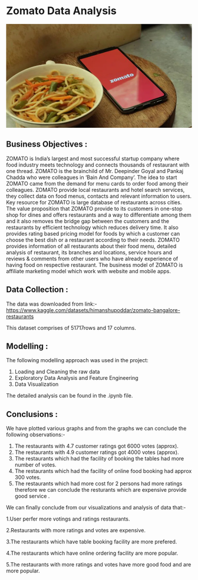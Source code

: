 # Zomato Data Analysis

![logo](Snips/shutterstock_1750741433-653x435.jpg)

## Business Objectives :

ZOMATO is India’s largest and most successful startup company where food industry meets technology and connects thousands of restaurant with one thread. ZOMATO is the brainchild of Mr. Deepinder Goyal and Pankaj Chadda who were colleagues in ‘Bain And Company’. The idea to start ZOMATO came from the demand for menu cards to order food among their colleagues. ZOMATO provide local restaurants and hotel search services, they collect data on food menus, contacts and relevant information to users. Key resource for ZOMATO is large database of restaurants across cities. The value proposition that ZOMATO provide to its customers in one-stop shop for dines and offers restaurants and a way to differentiate among them and it also removes the bridge gap between the customers and the restaurants by efficient technology which reduces delivery time. It also provides rating based pricing model for foods by which a customer can choose the best dish or a restaurant according to their needs. ZOMATO provides information of all restaurants about their food menu, detailed analysis of restaurant, its branches and locations, service hours and reviews & comments from other users who have already experience of having food on respective restaurant. The business model of ZOMATO is affiliate marketing model which work with website and mobile apps.

## Data Collection :

The data was downloaded from link:- https://www.kaggle.com/datasets/himanshupoddar/zomato-bangalore-restaurants

This dataset comprises of 51717rows and 17 columns.

## Modelling :

The following modelling approach was used in the project:

1. Loading and Cleaning the raw data
2. Exploratory Data Analysis and Feature Engineering 
3. Data Visualization

The detailed analysis can be found in the .ipynb file. 

## Conclusions :

We have plotted various graphs and from the graphs we can conclude the following observations:-

1. The restaurants with 4.7 customer ratings got 6000 votes (approx).
2. The restaurants with 4.9 customer ratings got 4000 votes (approx).
3. The restaurants which had the facility of booking the tables had more number of votes.
4. The restaurants which had the facility of online food booking had approx 300 votes.
5. The restaurants which had more cost for 2 persons had more ratings therefore we can conclude the resturants which are expensive provide good service .

We can finally conclude from our visualizations and analysis of data that:-

1.User perfer more votings and ratings restaurants.

2.Restaurants with more ratings and votes are expensive.

3.The restaurants which have table booking facility are more prefered.

4.The restaurants which have online ordering facility are more popular.

5.The restaurants with more ratings and votes have more good food and are more popular.

